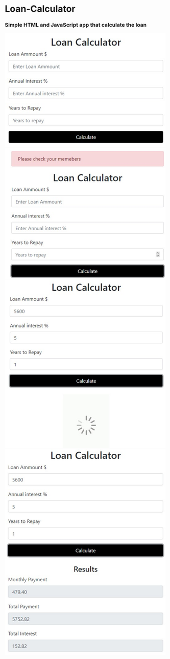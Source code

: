 <!DOCTYPE html>
<html lang="en">
<head>
    <meta charset="UTF-8">
    <meta name="viewport" content="width=device-width, initial-scale=1.0">
</head>
<body>
    <h1>
        Loan-Calculator
        </h1> 
        <h3>
            Simple HTML and JavaScript app that calculate the loan
        </h3>
<img src="img/documentation_images/image_1_main_view.jpg" alt="loading..." class="span12 pagination-centered"/>
<img src="img/documentation_images/image_2_main_view.jpg" alt="loading..." class="span12 pagination-centered"/>
<img src="img/documentation_images/image_3_main_view.jpg" alt="loading..." class="span12 pagination-centered"/>
<img src="img/documentation_images/image_4_main_view.jpg" alt="loading..." class="span12 pagination-centered"/>

</body>
</html>